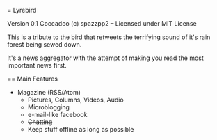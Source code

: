 = Lyrebird

Version 0.1 Coccadoo
(c) spazzpp2 – Licensed under MIT License

This is a tribute to the bird that retweets the terrifying sound of it's rain forest being sewed down.


It's a news aggregator with the attempt of making you read the most important news first.

== Main Features

* Magazine (RSS/Atom)
    * Pictures, Columns, Videos, Audio
    * Microblogging
    * e-mail-like facebook
    * ~~Chatting~~
    * Keep  stuff offline as long as possible

